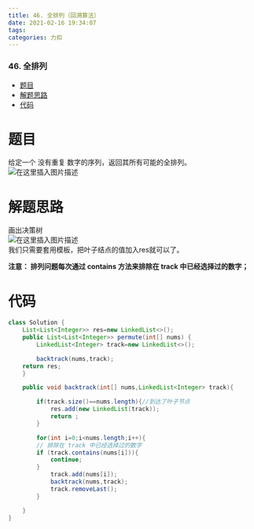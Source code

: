 ```yaml
---
title: 46. 全排列（回溯算法）
date: 2021-02-16 19:34:07
tags: 
categories: 力扣
---
```


<!--more-->

### 46\. 全排列

- [题目](#_2)
- [解题思路](#_6)
- [代码](#_14)

# 题目

给定一个 没有重复 数字的序列，返回其所有可能的全排列。  
![在这里插入图片描述](https://img-blog.csdnimg.cn/2021021619304012.png?x-oss-process=image/watermark,type_ZmFuZ3poZW5naGVpdGk,shadow_10,text_aHR0cHM6Ly9ibG9nLmNzZG4ubmV0L3FxXzIxMDQwNTU5,size_16,color_FFFFFF,t_70)

# 解题思路

画出决策树  
![在这里插入图片描述](https://img-blog.csdnimg.cn/20210216193221790.png?x-oss-process=image/watermark,type_ZmFuZ3poZW5naGVpdGk,shadow_10,text_aHR0cHM6Ly9ibG9nLmNzZG4ubmV0L3FxXzIxMDQwNTU5,size_16,color_FFFFFF,t_70)  
我们只需要套用模板，把叶子结点的值加入res就可以了。

**注意： 排列问题每次通过 contains 方法来排除在 track 中已经选择过的数字；**

# 代码

```java
class Solution {
    List<List<Integer>> res=new LinkedList<>();
    public List<List<Integer>> permute(int[] nums) {
        LinkedList<Integer> track=new LinkedList<>();

        backtrack(nums,track);
    return res;
    }

    public void backtrack(int[] nums,LinkedList<Integer> track){

        if(track.size()==nums.length){//到达了叶子节点
            res.add(new LinkedList(track));
            return ;
        }

        for(int i=0;i<nums.length;i++){
        // 排除在 track 中已经选择过的数字
        if (track.contains(nums[i])){
            continue;
        }
            track.add(nums[i]);
            backtrack(nums,track);
            track.removeLast();
        }

    }
}
```